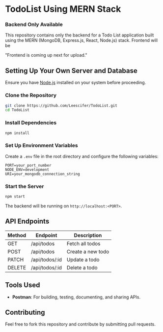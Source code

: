 # TodoList Using MERN Stack

### Backend Only Available

This repository contains only the backend for a Todo List application built using the MERN (MongoDB, Express.js, React, Node.js) stack.
Frontend will be 

"Frontend is coming up next for upload."


## Setting Up Your Own Server and Database

Ensure you have [Node.js](https://nodejs.org/) installed on your system before proceeding.

### Clone the Repository
```sh
git clone https://github.com/Leescifer/TodoList.git
cd TodoList
```

### Install Dependencies
```sh
npm install
```

### Set Up Environment Variables
Create a `.env` file in the root directory and configure the following variables:
```env
PORT=your_port_number
NODE_ENV=development
URI=your_mongodb_connection_string
```

### Start the Server
```sh
npm start
```
The backend will be running on `http://localhost:<PORT>`.

## API Endpoints
| Method | Endpoint | Description |
|--------|------------|-------------|
| GET | /api/todos | Fetch all todos |
| POST | /api/todos | Create a new todo |
| PATCH | /api/todos/:id | Update a todo |
| DELETE | /api/todos/:id | Delete a todo |

## Tools Used
- **Postman**: For building, testing, documenting, and sharing APIs.

## Contributing
Feel free to fork this repository and contribute by submitting pull requests.


